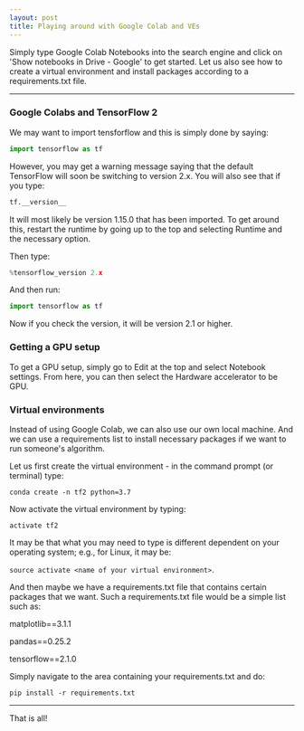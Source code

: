 ```yaml
---
layout: post
title: Playing around with Google Colab and VEs
---
```

Simply type Google Colab Notebooks into the search engine and click on 'Show notebooks in Drive - Google' to get started. Let us also see how to create a virtual environment and install packages according to a requirements.txt file.

<hr>

### Google Colabs and TensorFlow 2
We may want to import tensforflow and this is simply done by saying:

```python
import tensorflow as tf
```

However, you may get a warning message saying that the default TensorFlow will soon be switching to version 2.x. You will also see that if you type:

```python
tf.__version__
```

It will most likely be version 1.15.0 that has been imported. To get around this, restart the runtime by going up to the top and selecting Runtime and the necessary option.

Then type:
```python
%tensorflow_version 2.x
```

And then run:
```python
import tensorflow as tf
```

Now if you check the version, it will be version 2.1 or higher.

### Getting a GPU setup
To get a GPU setup, simply go to Edit at the top and select Notebook settings. From here, you can then select the Hardware accelerator to be GPU.

### Virtual environments
Instead of using Google Colab, we can also use our own local machine. And we can use a requirements list to install necessary packages if we want to run someone's algorithm.

Let us first create the virtual environment - in the command prompt (or terminal) type:

`conda create -n tf2 python=3.7`

Now activate the virtual environment by typing:

`activate tf2`

It may be that what you may need to type is different dependent on your operating system; e.g., for Linux, it may be:

`source activate <name of your virtual environment>`.

And then maybe we have a requirements.txt file that contains certain packages that we want. Such a requirements.txt file would be a simple list such as:

matplotlib==3.1.1

pandas==0.25.2

tensorflow==2.1.0


Simply navigate to the area containing your requirements.txt and do:

`pip install -r requirements.txt`

<hr>
That is all!
